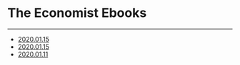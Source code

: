 # The Economist Ebooks
----
* [2020.01.15](te_2020.01.15)    
* [2020.01.15](te_2020.01.15)    
* [2020.01.11](te_2020.01.11)    


